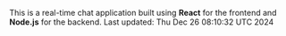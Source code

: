 This is a real-time chat application built using **React** for the frontend and **Node.js** for the backend.
Last updated: Thu Dec 26 08:10:32 UTC 2024
